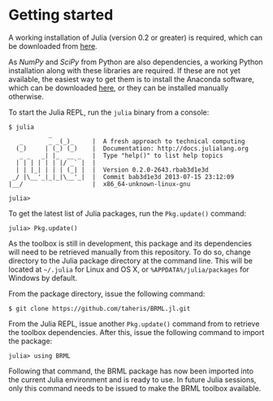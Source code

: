 Getting started
===============

A working installation of Julia (version 0.2 or greater) is required,
which can be downloaded from [here](http://julialang.org/downloads/).

As *NumPy* and *SciPy* from Python are also dependencies, a working
Python installation along with these libraries are required. If these
are not yet available, the easiest way to get them is to install the
Anaconda software, which can be downloaded
[here](http://www.continuum.io/downloads), or they can be installed
manually otherwise.

To start the Julia REPL, run the `julia` binary from a console:

```
$ julia
	       _
   _       _ _(_)_     |  A fresh approach to technical computing
  (_)     | (_) (_)    |  Documentation: http://docs.julialang.org
   _ _   _| |_  __ _   |  Type "help()" to list help topics
  | | | | | | |/ _` |  |
  | | |_| | | | (_| |  |  Version 0.2.0-2643.rbab3d1e3d
 _/ |\__'_|_|_|\__'_|  |  Commit bab3d1e3d 2013-07-15 23:12:09
|__/                   |  x86_64-unknown-linux-gnu

julia>
```

To get the latest list of Julia packages, run the `Pkg.update()` command:

```
julia> Pkg.update()
```

As the toolbox is still in development, this package and its
dependencies will need to be retrieved manually from this repository.
To do so, change directory to the Julia package directory at the
command line. This will be located at `~/.julia` for Linux and OS X,
or `%APPDATA%/julia/packages` for Windows by default.

From the package directory, issue the following command:

```
$ git clone https://github.com/taheris/BRML.jl.git
```

From the Julia REPL, issue another `Pkg.update()` command from to
retrieve the toolbox dependencies.  After this, issue the following
command to import the package:

```
julia> using BRML
```

Following that command, the BRML package has now been imported into
the current Julia environment and is ready to use. In future Julia
sessions, only this command needs to be issued to make the BRML
toolbox available.